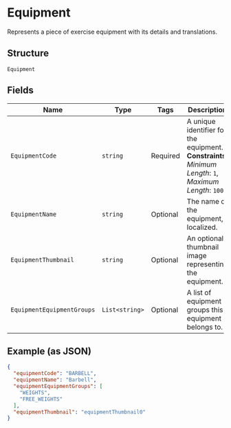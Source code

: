 
# Equipment

Represents a piece of exercise equipment with its details and translations.

## Structure

`Equipment`

## Fields

| Name | Type | Tags | Description |
|  --- | --- | --- | --- |
| `EquipmentCode` | `string` | Required | A unique identifier for the equipment.<br>**Constraints**: *Minimum Length*: `1`, *Maximum Length*: `100` |
| `EquipmentName` | `string` | Optional | The name of the equipment, localized. |
| `EquipmentThumbnail` | `string` | Optional | An optional thumbnail image representing the equipment. |
| `EquipmentEquipmentGroups` | `List<string>` | Optional | A list of equipment groups this equipment belongs to. |

## Example (as JSON)

```json
{
  "equipmentCode": "BARBELL",
  "equipmentName": "Barbell",
  "equipmentEquipmentGroups": [
    "WEIGHTS",
    "FREE_WEIGHTS"
  ],
  "equipmentThumbnail": "equipmentThumbnail0"
}
```

